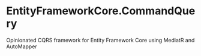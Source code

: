 # EntityFrameworkCore.CommandQuery
Opinionated CQRS framework for Entity Framework Core using MediatR and AutoMapper
